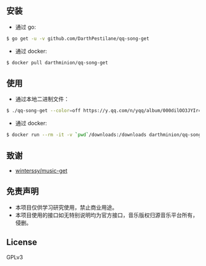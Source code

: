 ## 安装

- 通过 go:

```sh
$ go get -u -v github.com/DarthPestilane/qq-song-get
```

- 通过 docker:

```sh
$ docker pull darthminion/qq-song-get
```

## 使用

- 通过本地二进制文件：

```sh
$ ./qq-song-get --color=off https://y.qq.com/n/yqq/album/000dilOO3JYIr4.html
```

- 通过 docker:

```sh
$ docker run --rm -it -v `pwd`/downloads:/downloads darthminion/qq-song-get https://y.qq.com/n/yqq/album/000dilOO3JYIr4.html
```

## 致谢

- [winterssy/music-get](https://github.com/winterssy/music-get)

## 免责声明

- 本项目仅供学习研究使用，禁止商业用途。
- 本项目使用的接口如无特别说明均为官方接口，音乐版权归源音乐平台所有，侵删。

## License

GPLv3
